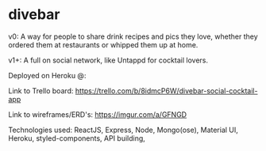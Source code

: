 # divebar
v0: A way for people to share drink recipes and pics they love, whether they ordered them at restaurants or whipped them up at 
home.

v1+: A full on social network, like Untappd for cocktail lovers.

Deployed on Heroku @:

Link to Trello board: https://trello.com/b/8idmcP6W/divebar-social-cocktail-app

Link to wireframes/ERD's: https://imgur.com/a/GFNGD

Technologies used: ReactJS, Express, Node, Mongo(ose), Material UI, Heroku, styled-components, API building,
